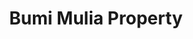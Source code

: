 ---
layout: inner
title: Bumi Mulia Property
posttype: work
category: Web Development
projectdate: May 2015
thumbnail: bmp-thumb.jpg
---